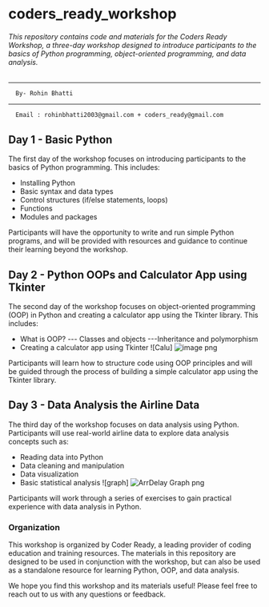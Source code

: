 # coders_ready_workshop
###### This repository contains code and materials for the Coders Ready Workshop, a three-day workshop designed to introduce participants to the basics of Python programming, object-oriented programming, and data analysis.
-------
      By- Rohin Bhatti
                    
------
      Email : rohinbhatti2003@gmail.com + coders_ready@gmail.com 


## Day 1 - Basic Python
The first day of the workshop focuses on introducing participants to the basics of Python programming. This includes:

- Installing Python
- Basic syntax and data types
- Control structures (if/else statements, loops)
- Functions
- Modules and packages

Participants will have the opportunity to write and run simple Python programs, and will be provided with resources and guidance to continue their learning beyond the workshop.

## Day 2 - Python OOPs and Calculator App using Tkinter
The second day of the workshop focuses on object-oriented programming (OOP) in Python and creating a calculator app using the Tkinter library. This includes:

- What is OOP?
--- Classes and objects
---Inheritance and polymorphism
- Creating a calculator app using Tkinter
![Calu] ![image png](https://github.com/RohinBhatti03/coders_ready_workshop/assets/133985617/8163d80d-a119-4aa2-abb7-6a9d9ecf3a87)


Participants will learn how to structure code using OOP principles and will be guided through the process of building a simple calculator app using the Tkinter library.

## Day 3 - Data Analysis the Airline Data
The third day of the workshop focuses on data analysis using Python. Participants will use real-world airline data to explore data analysis concepts such as:

- Reading data into Python
- Data cleaning and manipulation
- Data visualization
- Basic statistical analysis
![graph] ![ArrDelay Graph png](https://github.com/RohinBhatti03/coders_ready_workshop/assets/133985617/ca9bede3-7dcf-4630-8e99-35ff9aed1c23)


Participants will work through a series of exercises to gain practical experience with data analysis in Python.

### Organization
This workshop is organized by Coder Ready, a leading provider of coding education and training resources. The materials in this repository are designed to be used in conjunction with the workshop, but can also be used as a standalone resource for learning Python, OOP, and data analysis.

We hope you find this workshop and its materials useful! Please feel free to reach out to us with any questions or feedback.
